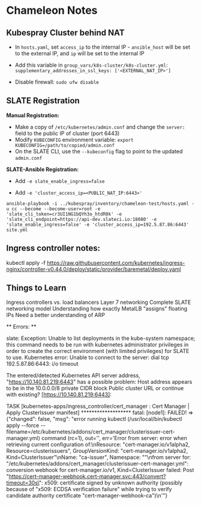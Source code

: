 # Chameleon Notes


## Kubespray Cluster behind NAT

* In `hosts.yaml`, set `access_ip` to the internal IP - `ansible_host` will be set to the external IP, and `ip` will be set to the internal IP

* Add this variable in `group_vars/k8s-cluster/k8s-cluster.yml`: 
`supplementary_addresses_in_ssl_keys: ['<EXTERNAL_NAT_IP>']`

* Disable firewall: `sudo ufw disable`


## SLATE Registration

**Manual Registration:**

* Make a copy of `/etc/kubernetes/admin.conf` and change the `server:` field to the public IP of cluster (port 6443)
* Modify `KUBECONFIG` environment variable: `export KUBECONFIG=/path/to/copied/admin.conf`
* On the SLATE CLI, use the `--kubeconfig` flag to point to the updated `admin.conf`



**SLATE-Ansible Registration:**

* Add `-e slate_enable_ingress=false`

* Add `-e 'cluster_access_ip=<PUBLIC_NAT_IP:6443>'`

`ansible-playbook -i ../kubespray/inventory/chameleon-test/hosts.yaml -u cc --become --become-user=root -e 'slate_cli_token=cr3UI1NG1bQYh3o_htdR0k' -e 'slate_cli_endpoint=https://api-dev.slateci.io:18080' -e 'slate_enable_ingress=false' -e 'cluster_access_ip=192.5.87.86:6443' site.yml`


## Ingress controller notes:

kubectl apply -f https://raw.githubusercontent.com/kubernetes/ingress-nginx/controller-v0.44.0/deploy/static/provider/baremetal/deploy.yaml


## Things to Learn

Ingress controllers vs. load balancers
Layer 7 networking
Complete SLATE networking model
Understanding how exactly MetalLB "assigns" floating IPs
Need a better understanding of ARP



** Errors: **

slate: Exception: Unable to list deployments in the kube-system namespace; this command needs to be run with kubernetes administrator privileges in order to create the correct environment (with limited privileges) for SLATE to use.
Kubernetes error: Unable to connect to the server: dial tcp 192.5.87.86:6443: i/o timeout


The entered/detected Kubernetes API server address,
"https://10.140.81.219:6443"
has a possible problem:
Host address appears to be in the 10.0.0.0/8 private CIDR block
Public cluster URL or continue with existing? [https://10.140.81.219:6443]:

TASK [kubernetes-apps/ingress_controller/cert_manager : Cert Manager | Apply ClusterIssuer manifest] *******************
fatal: [node1]: FAILED! => {"changed": false, "msg": "error running kubectl (/usr/local/bin/kubectl apply --force --filename=/etc/kubernetes/addons/cert_manager/clusterissuer-cert-manager.yml) command (rc=1), out='', err='Error from server: error when retrieving current configuration of:\nResource: \"cert-manager.io/v1alpha2, Resource=clusterissuers\", GroupVersionKind: \"cert-manager.io/v1alpha2, Kind=ClusterIssuer\"\nName: \"ca-issuer\", Namespace: \"\"\nfrom server for: \"/etc/kubernetes/addons/cert_manager/clusterissuer-cert-manager.yml\": conversion webhook for cert-manager.io/v1, Kind=ClusterIssuer failed: Post \"https://cert-manager-webhook.cert-manager.svc:443/convert?timeout=30s\": x509: certificate signed by unknown authority (possibly because of \"x509: ECDSA verification failure\" while trying to verify candidate authority certificate \"cert-manager-webhook-ca\")\n'"}


